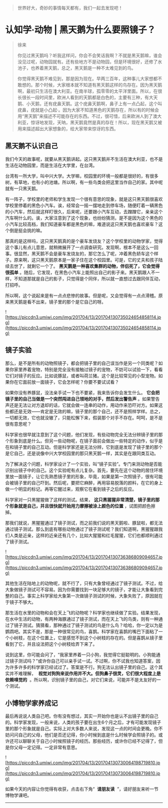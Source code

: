 > 世界好大，奇妙的事情每天都有，我们一起去发现吧！

# 认知学·动物 | 黑天鹅为什么要照镜子？

> 徐来
> 
> 你见过黑天鹅吗？听我这样问，你会不会笑话我啊？不就是黑天鹅嘛，谁会没见过呢，动物园就有。还有些地方不是动物园，但是环境很好，还修了水池子，也养着黑天鹅，总之，黑天鹅是一种不太难见到的鸟。
> 
> 你觉得黑天鹅不难见到，那是因为现在。早两三百年，这种事儿大家想都不敢想的。那个时候，大家根本就不知道有黑天鹅这样的鸟存在。因为黑天鹅啊，最初只生活在澳大利亚。在南半球，孤零零的太平洋里面。所以，在很长很长一段时间里，欧洲人看到的天鹅都是白色的，主要有三种，有大天鹅、小天鹅，还有疣鼻天鹅。这个疣鼻天鹅啊，鼻子上有一点凸起，这个叫疣鼻，疣就是小凸起·。因为大家不知道黑色的天鹅存在，所以有的时候会用“黑天鹅”来描述不可能存在的东西。不过，很可惜，后来欧洲人到了澳大利亚，惊讶地发现，天呐，黑天鹅竟然是真的存在！所以，现在黑天鹅又被用来描述超出大家想象的，给大家带来惊讶的东西。

## 黑天鹅不认识自己

我们今天的故事呢，就要从黑天鹅讲起。这只黑天鹅并不生活在澳大利亚，也不是生活在动物园里，而是生活在大学里，在台湾。

台湾有一所大学，叫中兴大学。大学嘛，校园里的环境一般都是很好的，有很多树，有草地，也有小的池塘。所以啊，有一些鸟类会把这里当作自己的家。其中呢就有一只黑天鹅。

有一阵子，学校里的老师和学生发现一个很有意思的现象，就是这只黑天鹅很喜欢学校里停着的黑色小汽车。诶，经常会一摇一摆地走到停车场，随便盯着一辆黑色的小汽车，然后就这样盯很久，后来呢，还要跟小汽车互动，去蹭蹭它，亲亲这个汽车啊什么的。诶，大家注意到了这个现象，也纷纷猜测，是不是因为这个黑色的小汽车比较高档，我们知道豪车都是黑色的嘛，难道说这只黑天鹅也喜欢豪车？这个倒是挺会挑的嘛。

那真的是这样吗，这只黑天鹅真的是个豪车发烧友？这个学校里的动物学家，觉得这个事儿有点儿意思，就稍微展开了一点调查研究。发现啊，根本不是这么一回事。很显然，黑天鹅不会是豪车发烧友的，那它怎么了呢，冲着黑色轿车这个样子。原来啊，这只黑天鹅原本是一家子住在这个校园里。可是，它的丈夫和孩子陆续去世了，就剩它一个了。 **黑天鹅是一种喜欢集群的动物，伴侣死了，它会觉得很孤单** 。随后，它发现，在黑色小汽车上能照出自己的影子来。黑天鹅跟人不一样，不知道那就是自己的影子，只觉得是个同伴，所以就一直想过去跟同伴互动，打招呼。

所以啊，这个说起来是有一点点悲惨的故事。但是呢，又会觉得有一点点滑稽。原来黑天鹅是看不出来，镜子里的那个是它自己的呀。

![https://piccdn3.umiwi.com/img/201704/13/201704130735024654858114.jpg](https://piccdn3.umiwi.com/img/201704/13/201704130735024654858114.jpg)

## 镜子实验

那么，是不是所有的动物照镜子，都会把镜子里的自己误当作是另一个同类呢？如果你家里养着宠物，特别是完全没有接触过镜子的宠物，不妨可以试验一下，看看它们对镜子的反应。比如说豚鼠，或者叫荷兰猪。这个是比较常见的小型宠物。如果你在它面前放一面镜子，它会怎样呢？你要不要试试看？

如果你没有养豚鼠，没法亲手试一下也不要紧，我来告诉你会发生什么。 **它会把镜子里的自己当做是一个突然闯进自己领地的对手，然后发出警告声** 。如果警告声还是无法让对方退却的话，它就会做一连串的动作，用动作来恐吓对方。如果这些都还是无效——肯定是无效的嘛，镜子里的那个自己，还不是照样学样。总之，一切都无效，它也就没辙了，只能松懈下来，假装那个对手不存在。呵呵，是不是很有意思呢？

科学家也很早就注意到了这个问题，他们发现，有些动物完全无法分辨镜子里的那个形象到底是什么。但另一些动物呢，在镜子面前会做出一些特定的动作，似乎是在和镜子里的自己互动。但是科学家还是无法分辨，它到底是发现了镜子里的那个是它自己，还是说像中兴大学校园里的那只黑天鹅一样，其实是在跟同类互动。

为了解决这个问题，科学家设计了一个实验，叫“镜子实验”。专门来测动物是否能识别出镜子中的自己。这个实验呢有点儿复杂。首先，要先在这个动物的居住环境里放一面镜子，让它先熟悉镜子里的形象，毕竟，如果是第一次照镜子，很有可能会被镜子里的自己吓到。然后呢，要把它麻醉，再用容易脱落的颜料，在它的身上做一个明显的标记。再等它醒过来，观察它在看到镜子之后的反应。

科学家对一只黑猩猩做了这样的测试。结果， **这只黑猩猩非常清楚，镜子里的那个形象就是自己，并且很快就开始用力摩擦被涂上颜色的位置** ，试图把颜色擦掉。

那我们就说，黑猩猩通过了镜子测试，而之前我们说的黑天鹅啦、豚鼠啦，都无法通过镜子测试。那么到底有哪些动物通过了镜子测试呢？我们知道啊，黑猩猩跟我们人类是近亲，这样的近亲还有几个，比如大猩猩和红毛猩猩，它们也都顺利通过了镜子测试。

![https://piccdn3.umiwi.com/img/201704/13/201704130736386809094657.jpg](https://piccdn3.umiwi.com/img/201704/13/201704130736386809094657.jpg)

其他生活在陆地上的动物呢，就不行了，只有大象曾经通过了镜子测试。不过，给大象做镜子测试可不容易。因为你需要找到一块足够大的镜子，才能让大象看到完整的自己。事实上科学家给大象第一次做镜子测试的时候，大象失败了，原因就在于镜子不够大。

那生活在水里的动物和会在天上飞的动物呢？科学家也继续做了实验。结果发现，在水中生活的动物，有两种海豚通过了镜子测试，而在天上飞的鸟类，则有一种通过了镜子测试。猜猜看，那种通过了镜子测试的鸟是什么鸟？哈哈，你一定以为是鹦鹉吧。其实不是，那是一种很常见的鸟，喜鹊。科学家在喜鹊的嘴巴下面粘了一个小树枝，在这个位置上，它是感觉不到这个小树枝的存在的。但是喜鹊从镜子里看到了它，并且设法把这个小树枝给弄下来了。

说到这里，你可能会问了，“我家里养着一只小狗，我觉得它挺聪明的。小狗能通过镜子测试吗？”或许你自己可以亲手试一试。不过啊，你不试我也知道答案，因为许多许多的科学家已经试过了。答案是不行。狗无法认出镜子里的自己。这个其实并不难理解，  **视觉对狗狗来说作用并不大。但狗鼻子很灵，它们很大程度上是依赖嗅觉的**  。所以啊，识别镜子里的自己，对它们来说，可能并不是太友好的一个测试。

## 小博物学家养成记

最后再说说人类自己吧。你有没有想过，其实一开始你也是认不出镜子里的自己的。科学家发现，一般来说，人类的孩子要在出生6个月之后，才有可能发现镜子里的那个形象就是自己。实际上对大多数人来说，发现这一点的时间会更晚。你不妨问问自己的父母，他们是否还记得，你小时候到底是什么时候学会照镜子的。或许还可以聊聊关于自己小时候照镜子的经历。那些经历，或许你已经不记得了，但是你父母一定记得。一定非常有意思。

![https://piccdn3.umiwi.com/img/201704/13/201704130730064198719810.jpg](https://piccdn3.umiwi.com/img/201704/13/201704130730064198719810.jpg)

如果今天的内容让你觉得有收获，点击右下角“  **请朋友读**  ”，请好朋友来听一节博物学课吧。

---

